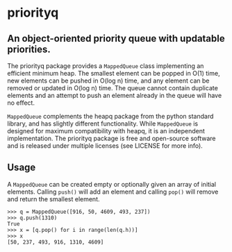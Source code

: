 # priorityq
## An object-oriented priority queue with updatable priorities.

The priorityq package provides a `MappedQueue` class implementing an
efficient minimum heap. The smallest element can be popped in O(1) time, new
elements can be pushed in O(log n) time, and any element can be removed or
updated in O(log n) time. The queue cannot contain duplicate elements and an
attempt to push an element already in the queue will have no effect.

`MappedQueue` complements the heapq package from the python standard library,
and has slightly different functionality. While `MappedQueue` is designed for
maximum compatibility with heapq, it is an independent implementation. The
priorityq package is free and open-source software and is released under
multiple licenses (see LICENSE for more info).

## Usage
A `MappedQueue` can be created empty or optionally given an array of initial
elements. Calling `push()` will add an element and calling `pop()` will remove
and return the smallest element.

    >>> q = MappedQueue([916, 50, 4609, 493, 237])
    >>> q.push(1310)
    True
    >>> x = [q.pop() for i in range(len(q.h))]
    >>> x
    [50, 237, 493, 916, 1310, 4609]



